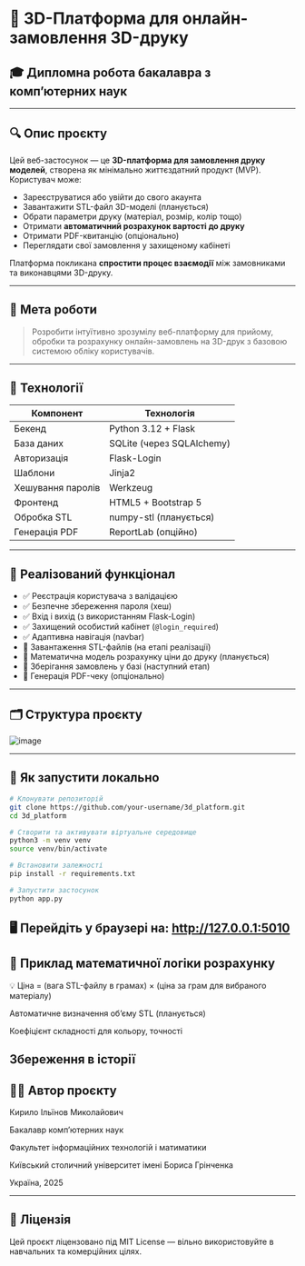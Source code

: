 # 🧠 3D-Платформа для онлайн-замовлення 3D-друку

## 🎓 Дипломна робота бакалавра з комп’ютерних наук

---

## 🔍 Опис проєкту

Цей веб-застосунок — це **3D-платформа для замовлення друку моделей**, створена як мінімально життєздатний продукт (MVP).  
Користувач може:

- Зареєструватися або увійти до свого акаунта
- Завантажити STL-файл 3D-моделі (планується)
- Обрати параметри друку (матеріал, розмір, колір тощо)
- Отримати **автоматичний розрахунок вартості до друку**
- Отримати PDF-квитанцію (опціонально)
- Переглядати свої замовлення у захищеному кабінеті

Платформа покликана **спростити процес взаємодії** між замовниками та виконавцями 3D-друку.

---

## 🎯 Мета роботи

> Розробити інтуїтивно зрозумілу веб-платформу для прийому, обробки та розрахунку онлайн-замовлень на 3D-друк з базовою системою обліку користувачів.

---

## 🧱 Технології

| Компонент           | Технологія               |
|---------------------|--------------------------|
| Бекенд              | Python 3.12 + Flask      |
| База даних          | SQLite (через SQLAlchemy)|
| Авторизація         | Flask-Login              |
| Шаблони             | Jinja2                   |
| Хешування паролів   | Werkzeug                 |
| Фронтенд            | HTML5 + Bootstrap 5      |
| Обробка STL         | numpy-stl (планується)   |
| Генерація PDF       | ReportLab (опційно)      |

---

## 🔐 Реалізований функціонал

- ✅ Реєстрація користувача з валідацією
- ✅ Безпечне збереження пароля (хеш)
- ✅ Вхід і вихід (з використанням Flask-Login)
- ✅ Захищений особистий кабінет (`@login_required`)
- ✅ Адаптивна навігація (navbar)
- 🧪 Завантаження STL-файлів (на етапі реалізації)
- 🧮 Математична модель розрахунку ціни до друку (планується)
- 📃 Зберігання замовлень у базі (наступний етап)
- 📄 Генерація PDF-чеку (опціонально)

---

## 🗂 Структура проєкту
![image](https://github.com/user-attachments/assets/f88835ab-6469-4ac3-b218-6eb2bb58a31c)





---

## 🚀 Як запустити локально

```bash
# Клонувати репозиторій
git clone https://github.com/your-username/3d_platform.git
cd 3d_platform

# Створити та активувати віртуальне середовище
python3 -m venv venv
source venv/bin/activate

# Встановити залежності
pip install -r requirements.txt

# Запустити застосунок
python app.py
``` 
🖥️ Перейдіть у браузері на:
http://127.0.0.1:5010
---
## 🧮 Приклад математичної логіки розрахунку
    
💡 Ціна = (вага STL-файлу в грамах) × (ціна за грам для вибраного матеріалу)
    
Автоматичне визначення об’єму STL (планується)
    
Коефіцієнт складності для кольору, точності
    
Збереження в історії
---    
## 👨‍🎓 Автор проєкту
    
Кирило Ільїнов Миколайович

Бакалавр комп’ютерних наук

Факультет інформаційних технологій і матиматики

Київський столичний університет імені Бориса Грінченка

Україна, 2025

---
## 📄 Ліцензія
    
Цей проєкт ліцензовано під MIT License — вільно використовуйте в навчальних та комерційних цілях.

